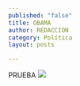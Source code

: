 ```yaml
---
published: "false"
title: OBAMA
author: REDACCION
category: Política
layout: posts

---
```


PRUEBA ![](http://i.imgur.com/VY9lTOVm.jpg)
